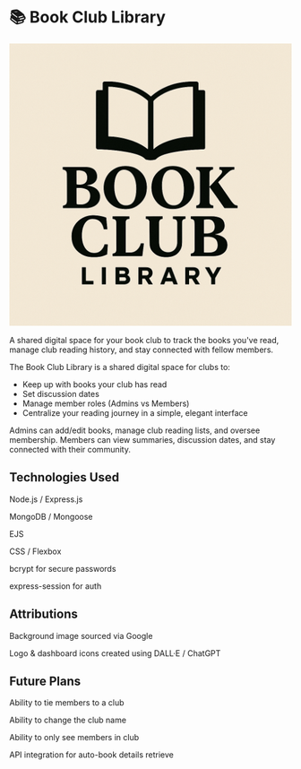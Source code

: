 # 📚 Book Club Library

![Book Club Library Logo](public/assets/BCL-Logo.png)

A shared digital space for your book club to track the books you've read, manage club reading history, and stay connected with fellow members.

The Book Club Library is a shared digital space for clubs to:
<ul>
<li>Keep up with books your club has read</li>

<li>Set discussion dates</li>

<li>Manage member roles (Admins vs Members)</li>

<li>Centralize your reading journey in a simple, elegant interface</li>
</ul>

Admins can add/edit books, manage club reading lists, and oversee membership. Members can view summaries, discussion dates, and stay connected with their community.

<h2>Technologies Used</h2>

Node.js / Express.js

MongoDB / Mongoose

EJS

CSS / Flexbox

bcrypt for secure passwords

express-session for auth


<h2>Attributions</h2>

Background image sourced via Google

Logo & dashboard icons created using DALL·E / ChatGPT


<h2>Future Plans</h2>
Ability to tie members to a club

Ability to change the club name

Ability to only see members in club

API integration for auto-book details retrieve 
